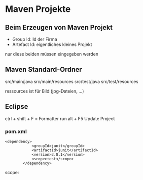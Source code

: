 Maven Projekte
==============

## Beim Erzeugen von Maven Projekt

- Group Id: Id der Firma
- Artefact Id: eigentliches kleines Projekt

nur diese beiden müssen eingegeben werden

## Maven Standard-Ordner
src/main/java
src/main/resources
src/test/java
src/test/resources

ressources ist für Bild (jpg-Dateien, ...)

## Eclipse
ctrl + shift + F = Formatter run
alt + F5 Update Project


### pom.xml
```
<dependency>
			<groupId>junit</groupId>
			<artifactId>junit</artifactId>
			<version>3.8.1</version>
			<scope>test</scope>
		</dependency>
```
scope: 